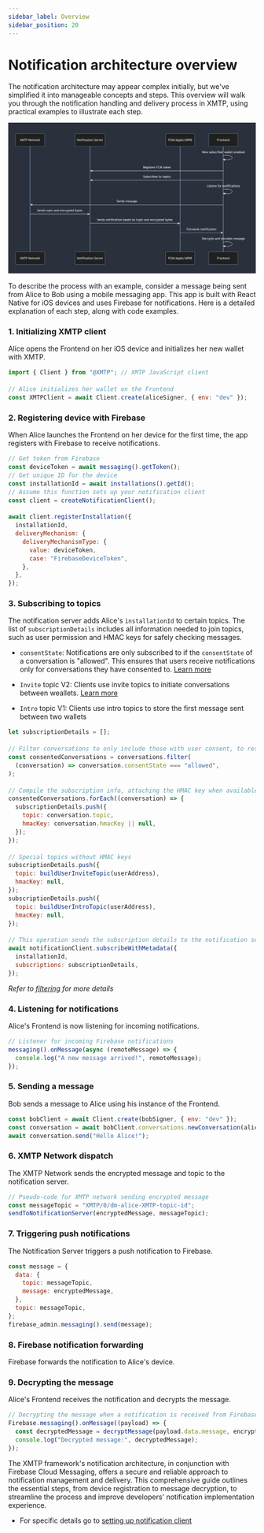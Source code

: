 ```yaml
---
sidebar_label: Overview
sidebar_position: 20
---
```


# Notification architecture overview

The notification architecture may appear complex initially, but we've simplified it into manageable concepts and steps. This overview will walk you through the notification handling and delivery process in XMTP, using practical examples to illustrate each step.

![](../img/notif-diagram.png)

To describe the process with an example, consider a message being sent from Alice to Bob using a mobile messaging app. This app is built with React Native for iOS devices and uses Firebase for notifications. Here is a detailed explanation of each step, along with code examples.

### 1. Initializing XMTP client

Alice opens the Frontend on her iOS device and initializes her new wallet with XMTP.

```javascript
import { Client } from "@XMTP"; // XMTP JavaScript client

// Alice initializes her wallet on the Frontend
const XMTPClient = await Client.create(aliceSigner, { env: "dev" });
```

### 2. Registering device with Firebase

When Alice launches the Frontend on her device for the first time, the app registers with Firebase to receive notifications.

```javascript
// Get token from Firebase
const deviceToken = await messaging().getToken();
// Get unique ID for the device
const installationId = await installations().getId();
// Assume this function sets up your notification client
const client = createNotificationClient();

await client.registerInstallation({
  installationId,
  deliveryMechanism: {
    deliveryMechanismType: {
      value: deviceToken,
      case: "FirebaseDeviceToken",
    },
  },
});
```

### 3. Subscribing to topics

The notification server adds Alice's `installationId` to certain topics. The list of `subscriptionDetails` includes all information needed to join topics, such as user permission and HMAC keys for safely checking messages.

- `consentState`: Notifications are only subscribed to if the `consentState` of a conversation is "allowed". This ensures that users receive notifications only for conversations they have consented to. [Learn more](./user-consent)

- `Invite` topic V2: Clients use invite topics to initiate conversations between weallets. [Learn more](https://github.com/xmtp/proto/blob/main/PROTOCOL.md#invitations)

- `Intro` topic V1: Clients use intro topics to store the first message sent between two wallets

```javascript
let subscriptionDetails = [];

// Filter conversations to only include those with user consent, to respect privacy and avoid SPAM.
const consentedConversations = conversations.filter(
  (conversation) => conversation.consentState === "allowed",
);

// Compile the subscription info, attaching the HMAC key when available.
consentedConversations.forEach((conversation) => {
  subscriptionDetails.push({
    topic: conversation.topic,
    hmacKey: conversation.hmacKey || null,
  });
});

// Special topics without HMAC keys
subscriptionDetails.push({
  topic: buildUserInviteTopic(userAddress),
  hmacKey: null,
});
subscriptionDetails.push({
  topic: buildUserIntroTopic(userAddress),
  hmacKey: null,
});

// This operation sends the subscription details to the notification service.
await notificationClient.subscribeWithMetadata({
  installationId,
  subscriptions: subscriptionDetails,
});
```

_Refer to [filtering](./filtering) for more details_

### 4. Listening for notifications

Alice's Frontend is now listening for incoming notifications.

```javascript
// Listener for incoming Firebase notifications
messaging().onMessage(async (remoteMessage) => {
  console.log("A new message arrived!", remoteMessage);
});
```

### 5. Sending a message

Bob sends a message to Alice using his instance of the Frontend.

```javascript
const bobClient = await Client.create(bobSigner, { env: "dev" });
const conversation = await bobClient.conversations.newConversation(aliceWallet);
await conversation.send("Hello Alice!");
```

### 6. XMTP Network dispatch

The XMTP Network sends the encrypted message and topic to the notification server.

```javascript
// Pseudo-code for XMTP network sending encrypted message
const messageTopic = "XMTP/0/dm-alice-XMTP-topic-id";
sendToNotificationServer(encryptedMessage, messageTopic);
```

### 7. Triggering push notifications

The Notification Server triggers a push notification to Firebase.

```javascript
const message = {
  data: {
    topic: messageTopic,
    message: encryptedMessage,
  },
  topic: messageTopic,
};
firebase_admin.messaging().send(message);
```

### 8. Firebase notification forwarding

Firebase forwards the notification to Alice's device.

### 9. Decrypting the message

Alice's Frontend receives the notification and decrypts the message.

```javascript
// Decrypting the message when a notification is received from Firebase
Firebase.messaging().onMessage((payload) => {
  const decryptedMessage = decryptMessage(payload.data.message, encryptionKey);
  console.log("Decrypted message:", decryptedMessage);
});
```

The XMTP framework's notification architecture, in conjunction with Firebase Cloud Messaging, offers a secure and reliable approach to notification management and delivery. This comprehensive guide outlines the essential steps, from device registration to message decryption, to streamline the process and improve developers' notification implementation experience.

- For specific details go to [setting up notification client](https://github.com/XMTP/example-notification-server-go/blob/main/docs/notifications-client-guide.md?plain=1)
